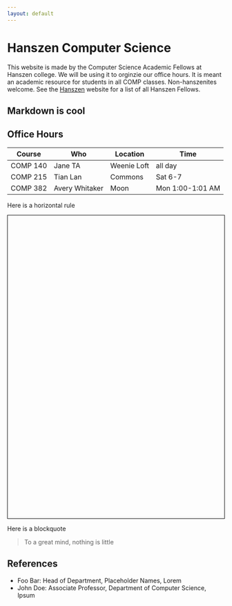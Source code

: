 ```yaml
---
layout: default
---
```


# Hanszen Computer Science

This website is made by the Computer Science Academic Fellows at Hanszen college. We will be using it to orginzie our office hours. It is meant an academic resource for students in all COMP classes. Non-hanszenites welcome. See the [Hanszen](http://hanszen.rice.edu/resources/academic-fellows.html) website for a list of all Hanszen Fellows.


## Markdown is cool



## Office Hours

Course   | Who        |Location | Time
---------|------------|---------|--------
COMP 140 | Jane TA    | Weenie Loft | all day
COMP 215 | Tian Lan   | Commons | Sat 6-7
COMP 382 | Avery Whitaker | Moon | Mon 1:00-1:01 AM

Here is a horizontal rule

<div style="border: 1px solid black">
<div id="tlkio" data-channel="hanszentech" data-theme="theme--minimal" style="width:100%;height:700px;"></div><script async src="http://tlk.io/embed.js" type="text/javascript"></script>
</div>

Here is a blockquote

> To a great mind, nothing is little

## References

* Foo Bar: Head of Department, Placeholder Names, Lorem
* John Doe: Associate Professor, Department of Computer Science, Ipsum
